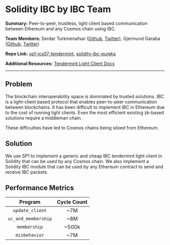 # Solidity IBC by IBC Team

**Summary:** Peer-to-peer, trustless, light client based communication between Ethereum and any Cosmos chain using IBC.

**Team Members:** Serdar Turkmenafsar ([Github](https://github.com/srdtrk), [Twitter](https://x.com/srdtrk)), Gjermund Garaba ([Github](https://github.com/gjermundgaraba), [Twitter](https://x.com/GjermundGaraba))

**Repo Link:** [sp1-ics07-tendermint](https://github.com/srdtrk/sp1-ics07-tendermint), [solidity-ibc-eureka](https://github.com/srdtrk/solidity-ibc-eureka)

**Additional Resources:** [Tendermint Light Client Docs](https://ibc.cosmos.network/main/ibc/light-clients/tendermint/overview/)

---
## Problem

The blockchain interoperability space is dominated by trusted solutions. IBC is a light-client based protocol that enables peer-to-peer communication between blockchains. It has been difficult to implement IBC in Ethereum due to the cost of running light clients. Even the most efficient existing zk-based solutions require a middleman chain.

These difficulties have led to Cosmos chains being siloed from Ethereum.

## Solution

We use SP1 to implement a generic and cheap IBC tendermint light client in Solidity that can be used by any Cosmos chain. We also implement a Solidity IBC module that can be used by any Ethereum contract to send and receive IBC packets.

## Performance Metrics

| **Program** | **Cycle Count** |
|:---:|:---:|
| `update_client` | ~7M |
| `uc_and_membership` | ~8M |
| `membership` | ~500k |
| `misbehavior` | ~7M |
